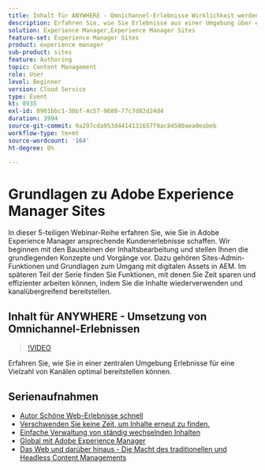 ```yaml
---
title: Inhalt für ANYWHERE - Omnichannel-Erlebnisse Wirklichkeit werden lassen
description: Erfahren Sie, wie Sie Erlebnisse aus einer Umgebung über eine Vielzahl von Kanälen bereitstellen können.
solution: Experience Manager,Experience Manager Sites
feature-set: Experience Manager Sites
product: experience manager
sub-product: sites
feature: Authoring
topic: Content Management
role: User
level: Beginner
version: Cloud Service
type: Event
kt: 8935
exl-id: 0901bbc1-38bf-4c57-9680-77c7d82d24d4
duration: 3994
source-git-commit: 9a297cda953d4414131657f9ac84580aea0eabeb
workflow-type: tm+mt
source-wordcount: '164'
ht-degree: 0%

---
```


# Grundlagen zu Adobe Experience Manager Sites

In dieser 5-teiligen Webinar-Reihe erfahren Sie, wie Sie in Adobe Experience Manager ansprechende Kundenerlebnisse schaffen. Wir beginnen mit den Bausteinen der Inhaltsbearbeitung und stellen Ihnen die grundlegenden Konzepte und Vorgänge vor. Dazu gehören Sites-Admin-Funktionen und Grundlagen zum Umgang mit digitalen Assets in AEM. Im späteren Teil der Serie finden Sie Funktionen, mit denen Sie Zeit sparen und effizienter arbeiten können, indem Sie die Inhalte wiederverwenden und kanalübergreifend bereitstellen.

## Inhalt für ANYWHERE - Umsetzung von Omnichannel-Erlebnissen

>[!VIDEO](https://video.tv.adobe.com/v/336982/?quality=12&learn=on&hidetitle=true)

Erfahren Sie, wie Sie in einer zentralen Umgebung Erlebnisse für eine Vielzahl von Kanälen optimal bereitstellen können.

## Serienaufnahmen

* [Autor Schöne Web-Erlebnisse schnell](authoring-fundamentals.md)
* [Verschwenden Sie keine Zeit, um Inhalte erneut zu finden.](media-library-administration.md)
* [Einfache Verwaltung von ständig wechselnden Inhalten](collaboration-tools.md)
* [Global mit Adobe Experience Manager](multi-site-management-web-translation.md)
* [Das Web und darüber hinaus - Die Macht des traditionellen und Headless Content Managements](traditional-headless-content-management.md)
